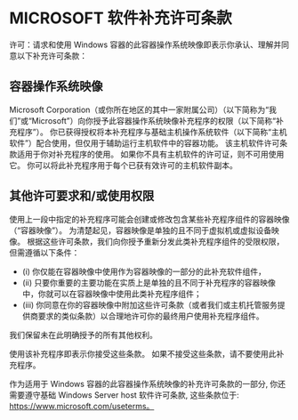 
# <a name="microsoft-software-supplemental-license-terms"></a>MICROSOFT 软件补充许可条款

许可：请求和使用 Windows 容器的此容器操作系统映像即表示你承认、理解并同意以下补充许可条款：

## <a name="container-os-image"></a>容器操作系统映像 

Microsoft Corporation（或你所在地区的其中一家附属公司）（以下简称为“我们”或“Microsoft”）向你授予此容器操作系统映像补充程序的权限（以下简称“补充程序”）。 你已获得授权将本补充程序与基础主机操作系统软件（以下简称“主机软件”）配合使用，但仅用于辅助运行主机软件中的容器功能。  该主机软件许可条款适用于你对补充程序的使用。 如果你不具有主机软件的许可证，则不可用使用它。 你可以将此补充程序用于每个已获有效许可的主机软件副本。

## <a name="additional-licensing-requirements-andor-use-rights"></a>其他许可要求和/或使用权限 

使用上一段中指定的补充程序可能会创建或修改包含某些补充程序组件的容器映像（“容器映像”）。 为清楚起见，容器映像是单独的且不同于虚拟机或虚拟设备映像。  根据这些许可条款，我们向你授予重新分发此类补充程序组件的受限权限，但需遵循以下条件：

* (i) 你仅能在容器映像中使用作为容器映像的一部分的此补充软件组件，
* (ii) 只要你重要的主要功能在实质上是单独的且不同于补充程序的容器映像中，你就可以在容器映像中使用此类补充程序组件； 
* (iii) 你同意在你的容器映像中附加这些许可条款（或者我们或主机托管服务提供商要求的类似条款）以合理地许可你的最终用户使用补充程序组件。

我们保留未在此明确授予的所有其他权利。

使用该补充程序即表示你接受这些条款。 如果不接受这些条款，请不要使用此补充程序。

作为适用于 Windows 容器的此容器操作系统映像的补充许可条款的一部分, 你还需要遵守基础 Windows Server host 软件许可条款, 这些条款位于: https://www.microsoft.com/useterms。  
